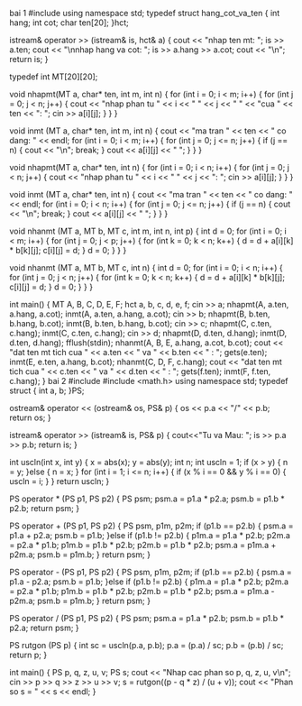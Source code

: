 bai 1
#include <iostream>
using namespace std;
typedef struct hang_cot_va_ten
{
    int hang;
    int cot;
    char ten[20];
}hct;

istream& operator >> (istream& is, hct& a)
{
    cout << "nhap ten mt: ";
    is >> a.ten;
    cout << "\nnhap hang va cot: ";
    is >> a.hang >> a.cot; cout << "\n";
    return is;
}

typedef int MT[20][20];

void nhapmt(MT a, char* ten, int m, int n)
{
    for (int i = 0; i < m; i++)
    {
        for (int j = 0; j < n; j++)
        {
            cout << "nhap phan tu " << i << " " << j << " " << "cua " << ten << ": ";
            cin >> a[i][j];
        }
    }
}

void inmt (MT a, char* ten, int m, int n)
{
    cout << "ma tran " << ten << " co dang: " << endl;
    for (int i = 0; i < m; i++)
    {
        for (int j = 0; j <= n; j++)
        {
            if (j == n)
            {
                cout << "\n";
                break;
            }
            cout << a[i][j] << " ";
        }
    }
}

void nhapmt(MT a, char* ten, int n)
{
    for (int i = 0; i < n; i++)
    {
        for (int j = 0; j < n; j++)
        {
            cout << "nhap phan tu " << i << " " << j << ": ";
            cin >> a[i][j];
        }
    }
}

void inmt (MT a, char* ten, int n)
{
    cout << "ma tran " << ten << " co dang: " << endl;
    for (int i = 0; i < n; i++)
    {
        for (int j = 0; j <= n; j++)
        {
            if (j == n)
            {
                cout << "\n";
                break;
            }
            cout << a[i][j] << " ";
        }
    }
}

void nhanmt (MT a, MT b, MT c, int m, int n, int p)
{
    int d = 0;
    for (int i = 0; i < m; i++)
    {
        for (int j = 0; j < p; j++)
        {
            for (int k = 0; k < n; k++)
            {
                d = d + a[i][k] * b[k][j];
                c[i][j] = d;
            }
            d = 0;
        }
    }
}

void nhanmt (MT a, MT b, MT c, int n)
{
    int d = 0;
    for (int i = 0; i < n; i++)
    {
        for (int j = 0; j < n; j++)
        {
            for (int k = 0; k < n; k++)
            {
                d = d + a[i][k] * b[k][j];
                c[i][j] = d;
            }
            d = 0;
        }
    }
}

int main()
{
    MT A, B, C, D, E, F;
    hct a, b, c, d, e, f;
    cin >> a; nhapmt(A, a.ten, a.hang, a.cot); inmt(A, a.ten, a.hang, a.cot);
    cin >> b; nhapmt(B, b.ten, b.hang, b.cot); inmt(B, b.ten, b.hang, b.cot);
    cin >> c; nhapmt(C, c.ten, c.hang); inmt(C, c.ten, c.hang);
    cin >> d; nhapmt(D, d.ten, d.hang); inmt(D, d.ten, d.hang); fflush(stdin);
    nhanmt(A, B, E, a.hang, a.cot, b.cot);
    cout << "dat ten mt tich cua " << a.ten << " va " << b.ten << " : "; gets(e.ten);
    inmt(E, e.ten, a.hang, b.cot);
    nhanmt(C, D, F, c.hang);
    cout << "dat ten mt tich cua " << c.ten << " va " << d.ten << " : "; gets(f.ten);
    inmt(F, f.ten, c.hang);
}
bai 2
#include <iostream>
#include <math.h>
using namespace std;
typedef struct
{
    int a, b;
}PS;

ostream& operator << (ostream& os, PS& p)
{
    os << p.a << "/" << p.b;
    return os;
}

istream& operator >> (istream& is, PS& p)
{
    cout<<"Tu va Mau: ";
    is >> p.a >> p.b;
    return is;
}

int uscln(int x, int y)
{
    x = abs(x); y = abs(y);
    int n; int uscln = 1;
    if (x > y)
    {
        n = y;
    }else
    {
        n = x;
    }
    for (int i = 1; i <= n; i++)
    {
        if (x % i == 0 && y % i == 0)
        {
            uscln = i;
        }
    }
    return uscln;
}

PS operator * (PS p1, PS p2)
{
    PS psm;
    psm.a = p1.a * p2.a;
    psm.b = p1.b * p2.b;
    return psm;
}

PS operator + (PS p1, PS p2)
{
    PS psm, p1m, p2m;
    if (p1.b == p2.b)
    {
        psm.a = p1.a + p2.a;
        psm.b = p1.b;
    }else if (p1.b != p2.b)
    {
        p1m.a = p1.a * p2.b;
        p2m.a = p2.a * p1.b;
        p1m.b = p1.b * p2.b;
        p2m.b = p1.b * p2.b;
        psm.a = p1m.a + p2m.a;
        psm.b = p1m.b;
    }
    return psm;
}

PS operator - (PS p1, PS p2)
{
    PS psm, p1m, p2m;
    if (p1.b == p2.b)
    {
        psm.a = p1.a - p2.a;
        psm.b = p1.b;
    }else if (p1.b != p2.b)
    {
        p1m.a = p1.a * p2.b;
        p2m.a = p2.a * p1.b;
        p1m.b = p1.b * p2.b;
        p2m.b = p1.b * p2.b;
        psm.a = p1m.a - p2m.a;
        psm.b = p1m.b;
    }
    return psm;
}

PS operator / (PS p1, PS p2)
{
    PS psm;
    psm.a = p1.a * p2.b;
    psm.b = p1.b * p2.a;
    return psm;
}

PS rutgon (PS p)
{
    int sc = uscln(p.a, p.b);
    p.a = (p.a) / sc;
    p.b = (p.b) / sc;
    return p;
}

int main()
{
    PS p, q, z, u, v;
    PS s;
    cout << "Nhap cac phan so p, q, z, u, v\n";
    cin >> p >> q >> z >> u >> v;
    s = rutgon((p - q * z) / (u + v));
    cout << "Phan so s = " << s << endl;
}
    
